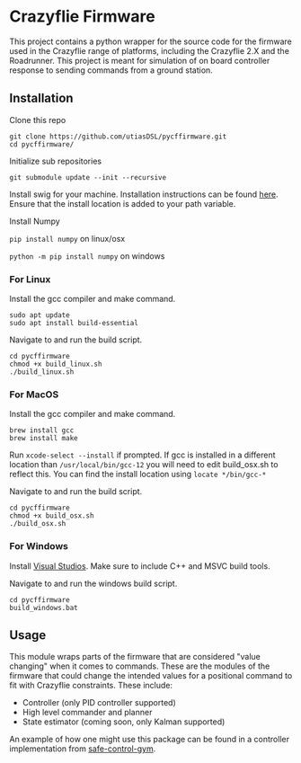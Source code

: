 # Crazyflie Firmware

This project contains a python wrapper for the source code for the firmware used in the Crazyflie range of platforms, including
the Crazyflie 2.X and the Roadrunner. This project is meant for simulation of on board controller response to sending commands from a ground station. 

## Installation
Clone this repo 

```
git clone https://github.com/utiasDSL/pycffirmware.git
cd pycffirmware/
```

Initialize sub repositories 

```
git submodule update --init --recursive
```

Install swig for your machine. Installation instructions can be found [here](https://www.swig.org/download.html). Ensure that the install location is added to your path variable. 

Install Numpy 

```pip install numpy``` on linux/osx

```python -m pip install numpy``` on windows 


### **For Linux**

Install the gcc compiler and make command. 
```
sudo apt update
sudo apt install build-essential
```

Navigate to and run the build script. 

```
cd pycffirmware
chmod +x build_linux.sh
./build_linux.sh
```


### **For MacOS**

Install the gcc compiler and make command. 
```
brew install gcc 
brew install make
```
Run ```xcode-select --install``` if prompted. If gcc is installed in a different location than ```/usr/local/bin/gcc-12``` you will need to edit build_osx.sh to reflect this. You can find the install location using ```locate */bin/gcc-*```

Navigate to and run the build script. 

```
cd pycffirmware
chmod +x build_osx.sh
./build_osx.sh
```

### **For Windows** 

Install [Visual Studios](https://visualstudio.microsoft.com/downloads/). Make sure to include C++ and MSVC build tools. 

Navigate to and run the windows build script. 

```
cd pycffirmware
build_windows.bat
```

## Usage 
This module wraps parts of the firmware that are considered "value changing" when it comes to commands. These are the modules of the firmware that could change the intended values for a positional command to fit with Crazyflie constraints. These include: 
- Controller (only PID controller supported)
- High level commander and planner 
- State estimator (coming soon, only Kalman supported)

An example of how one might use this package can be found in a controller implementation from [safe-control-gym](https://github.com/utiasDSL/safe-control-gym/blob/alpha-iros-competition/safe_control_gym/controllers/firmware/firmware_wrapper.py). 
